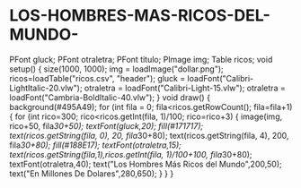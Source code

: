 # LOS-HOMBRES-MAS-RICOS-DEL-MUNDO-
PFont gluck;
PFont otraletra;
PFont titulo;
PImage img;
Table ricos;
void setup() {
  size(1000, 1000);
  img = loadImage("dollar.png");
  ricos=loadTable("ricos.csv", "header");
   gluck = loadFont("Calibri-LightItalic-20.vlw");
otraletra = loadFont("Calibri-Light-15.vlw");
otraletra = loadFont("Cambria-BoldItalic-40.vlw");
}
void draw() {
background(#495A49);
  for (int fila = 0; fila<ricos.getRowCount(); fila=fila+1) {
    for (int rico=300; rico<ricos.getInt(fila, 1)/100; rico=rico+3) {
      image(img, rico+50, fila*30+50);
      textFont(gluck,20);
       fill(#171717);
      text(ricos.getString(fila, 0), 20, fila*30+80);
      text(ricos.getString(fila, 4), 200, fila*30+80);
      fill(#188E17);
      textFont(otraletra,15);
      text(ricos.getString(fila,1),ricos.getInt(fila, 1)/100+100, fila*30+80);
      textFont(otraletra,40);
      text("Los Hombres Más Ricos del Mundo",200,50);
      text("En Millones De Dolares",280,650);
    }
  }
}
